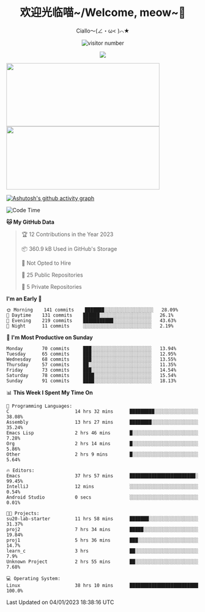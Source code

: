 <div align="center">
  <h1>欢迎光临喵~/Welcome, meow~👋</h1>
  <p>Ciallo～(∠・ω< )⌒★</p>
</div>

<p align="center">
  <img src="https://count.getloli.com/get/@Ziqi-Yang?theme=rule34" alt="visitor number" />
</p>

<p align="center">
  <img src="https://skillicons.dev/icons?i=go,java,js,sass,py,godot,flutter,linux,emacs" />
</p>

<a href="https://github.com/Ziqi-Yang?tab=repositories">
   <img height="165" width="400" src="https://github-readme-stats.vercel.app/api?username=Ziqi-Yang&show_icons=true&include_all_commits=true&hide_border=true" />
  <img height="165" width="400" src="https://svg-banners.vercel.app/api?type=luminance&text1=Be%20Fantastic🌞&width=400&height=165" />
</a>


[![Ashutosh's github activity graph](https://github-readme-activity-graph.cyclic.app/graph?username=Ziqi-Yang&theme=github)](https://github.com/ashutosh00710/github-readme-activity-graph)

<!--START_SECTION:waka-->
![Code Time](http://img.shields.io/badge/Code%20Time-341%20hrs%2013%20mins-blue)

**🐱 My GitHub Data** 

> 🏆 12 Contributions in the Year 2023
 > 
> 📦 360.9 kB Used in GitHub's Storage 
 > 
> 🚫 Not Opted to Hire
 > 
> 📜 25 Public Repositories 
 > 
> 🔑 5 Private Repositories  
 > 
**I'm an Early 🐤** 

```text
🌞 Morning    141 commits    ███████░░░░░░░░░░░░░░░░░░   28.09% 
🌆 Daytime    131 commits    ██████░░░░░░░░░░░░░░░░░░░   26.1% 
🌃 Evening    219 commits    ███████████░░░░░░░░░░░░░░   43.63% 
🌙 Night      11 commits     ░░░░░░░░░░░░░░░░░░░░░░░░░   2.19%

```
📅 **I'm Most Productive on Sunday** 

```text
Monday       70 commits     ███░░░░░░░░░░░░░░░░░░░░░░   13.94% 
Tuesday      65 commits     ███░░░░░░░░░░░░░░░░░░░░░░   12.95% 
Wednesday    68 commits     ███░░░░░░░░░░░░░░░░░░░░░░   13.55% 
Thursday     57 commits     ██░░░░░░░░░░░░░░░░░░░░░░░   11.35% 
Friday       73 commits     ███░░░░░░░░░░░░░░░░░░░░░░   14.54% 
Saturday     78 commits     ████░░░░░░░░░░░░░░░░░░░░░   15.54% 
Sunday       91 commits     ████░░░░░░░░░░░░░░░░░░░░░   18.13%

```


📊 **This Week I Spent My Time On** 

```text
💬 Programming Languages: 
C                        14 hrs 32 mins      █████████░░░░░░░░░░░░░░░░   38.08% 
Assembly                 13 hrs 27 mins      ████████░░░░░░░░░░░░░░░░░   35.24% 
Emacs Lisp               2 hrs 46 mins       █░░░░░░░░░░░░░░░░░░░░░░░░   7.28% 
Org                      2 hrs 14 mins       █░░░░░░░░░░░░░░░░░░░░░░░░   5.86% 
Other                    2 hrs 9 mins        █░░░░░░░░░░░░░░░░░░░░░░░░   5.64%

🔥 Editors: 
Emacs                    37 hrs 57 mins      ████████████████████████░   99.45% 
IntelliJ                 12 mins             ░░░░░░░░░░░░░░░░░░░░░░░░░   0.54% 
Android Studio           0 secs              ░░░░░░░░░░░░░░░░░░░░░░░░░   0.01%

🐱‍💻 Projects: 
su20-lab-starter         11 hrs 58 mins      ███████░░░░░░░░░░░░░░░░░░   31.37% 
proj2                    7 hrs 34 mins       █████░░░░░░░░░░░░░░░░░░░░   19.84% 
proj1                    5 hrs 36 mins       ███░░░░░░░░░░░░░░░░░░░░░░   14.7% 
learn_c                  3 hrs               ██░░░░░░░░░░░░░░░░░░░░░░░   7.9% 
Unknown Project          2 hrs 55 mins       ██░░░░░░░░░░░░░░░░░░░░░░░   7.68%

💻 Operating System: 
Linux                    38 hrs 10 mins      █████████████████████████   100.0%

```


 Last Updated on 04/01/2023 18:38:16 UTC
<!--END_SECTION:waka-->
